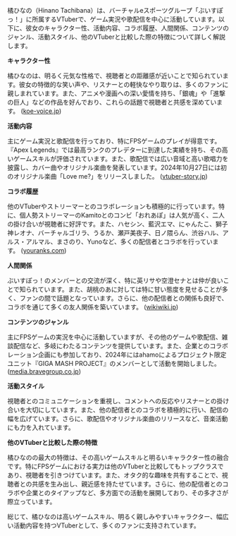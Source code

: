 橘ひなの（Hinano Tachibana）は、バーチャルeスポーツグループ「ぶいすぽっ！」に所属するVTuberで、ゲーム実況や歌配信を中心に活動しています。以下に、彼女のキャラクター性、活動内容、コラボ履歴、人間関係、コンテンツのジャンル、活動スタイル、他のVTuberと比較した際の特徴について詳しく解説します。

**キャラクター性**

橘ひなのは、明るく元気な性格で、視聴者との距離感が近いことで知られています。彼女の特徴的な笑い声や、リスナーとの軽快なやり取りは、多くのファンに親しまれています。また、アニメや漫画への深い愛情を持ち、「銀魂」や「進撃の巨人」などの作品を好んでおり、これらの話題で視聴者と共感を深めています。 ([koe-voice.jp](https://koe-voice.jp/blog/2025/02/24/%E6%A9%98%E3%81%B2%E3%81%AA%E3%81%AE%E3%81%AE%E3%81%93%E3%81%A8%E3%81%8C%E5%A5%BD%E3%81%8D%EF%BC%9F%E5%AB%8C%E3%81%84%EF%BC%9F%E3%83%95%E3%82%A1%E3%83%B3%E3%81%AB%E3%82%88%E3%82%8B%E6%94%AF%E6%8C%81/?utm_source=openai))

**活動内容**

主にゲーム実況と歌配信を行っており、特にFPSゲームのプレイが得意です。『Apex Legends』では最高ランクのプレデターに到達した実績を持ち、その高いゲームスキルが評価されています。また、歌配信では広い音域と高い歌唱力を披露し、カバー曲やオリジナル楽曲を発表しています。2024年10月27日には初のオリジナル楽曲「Love me?」をリリースしました。 ([vtuber-story.jp](https://vtuber-story.jp/tachibanahinano-nakanohito/?utm_source=openai))

**コラボ履歴**

他のVTuberやストリーマーとのコラボレーションも積極的に行っています。特に、個人勢ストリーマーのKamitoとのコンビ「おれあぽ」は人気が高く、二人の掛け合いが視聴者に好評です。また、ハセシン、藍沢エマ、にゃんたこ、獅子神レオナ、バーチャルゴリラ、うるか、瀬戸美夜子、日ノ隈らん、渋谷ハル、アルス・アルマル、まさのり、Yunoなど、多くの配信者とコラボを行っています。 ([youranks.com](https://youranks.com/channels/coll_detail_list/29226/?utm_source=openai))

**人間関係**

ぶいすぽっ！のメンバーとの交流が深く、特に英リサや空澄セナとは仲が良いことで知られています。また、胡桃のあに対しては特に甘い態度を見せることが多く、ファンの間で話題となっています。さらに、他の配信者との関係も良好で、コラボを通じて多くの友人関係を築いています。 ([wikiwiki.jp](https://wikiwiki.jp/vspo/%E6%A9%98%E3%81%B2%E3%81%AA%E3%81%AE?utm_source=openai))

**コンテンツのジャンル**

主にFPSゲームの実況を中心に活動していますが、その他のゲームや歌配信、雑談配信など、多岐にわたるコンテンツを提供しています。また、企業とのコラボレーション企画にも参加しており、2024年にはahamoによるプロジェクト限定ユニット『GIGA MASH PROJECT』のメンバーとして活動を開始しました。 ([media.bravegroup.co.jp](https://media.bravegroup.co.jp/business_product/4002/?utm_source=openai))

**活動スタイル**

視聴者とのコミュニケーションを重視し、コメントへの反応やリスナーとの掛け合いを大切にしています。また、他の配信者とのコラボを積極的に行い、配信の幅を広げています。さらに、歌配信やオリジナル楽曲のリリースなど、音楽活動にも力を入れています。

**他のVTuberと比較した際の特徴**

橘ひなのの最大の特徴は、その高いゲームスキルと明るいキャラクター性の融合です。特にFPSゲームにおける実力は他のVTuberと比較してもトップクラスであり、視聴者を引きつけています。また、オタク的な趣味を共有することで、視聴者との共感を生み出し、親近感を持たせています。さらに、他の配信者とのコラボや企業とのタイアップなど、多方面での活動を展開しており、その多才さが際立っています。

総じて、橘ひなのは高いゲームスキル、明るく親しみやすいキャラクター、幅広い活動内容を持つVTuberとして、多くのファンに支持されています。 
